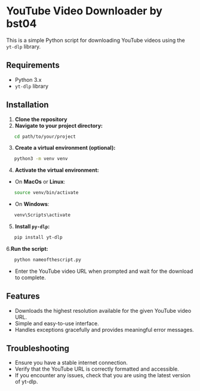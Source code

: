 # YouTube Video Downloader by bst04

This is a simple Python script for downloading YouTube videos using the `yt-dlp` library.

## Requirements

- Python 3.x
- `yt-dlp` library

## Installation
1. **Clone the repository**
2. **Navigate to your project directory:**
```bash
   cd path/to/your/project
```
3. **Create a virtual environment (optional):**
```bash
   python3 -m venv venv
```
4. **Activate the virtual environment:**
- On **MacOs** or **Linux**:
```bash
   source venv/bin/activate
```
- On **Windows**:
```bash
   venv\Scripts\activate
```
5. **Install ```py-dlp```:**
```bash
   pip install yt-dlp
```
6.**Run the script:**
```bash
   python nameofthescript.py
```
- Enter the YouTube video URL when prompted and wait for the download to complete.


## Features
- Downloads the highest resolution available for the given YouTube video URL.
- Simple and easy-to-use interface.
- Handles exceptions gracefully and provides meaningful error messages.

## Troubleshooting

- Ensure you have a stable internet connection.
- Verify that the YouTube URL is correctly formatted and accessible.
- If you encounter any issues, check that you are using the latest version of yt-dlp.
